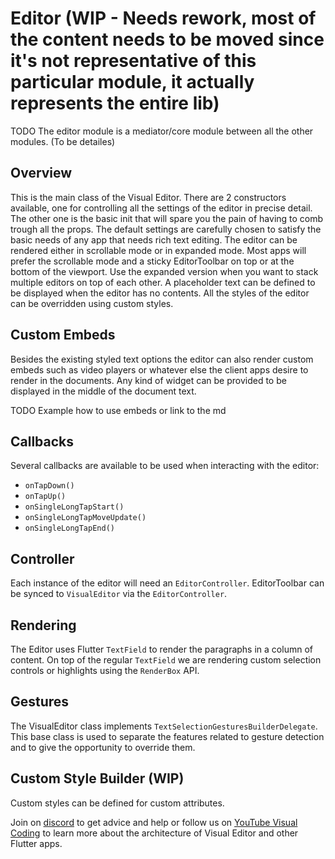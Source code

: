 # Editor (WIP - Needs rework, most of the content needs to be moved since it's not representative of this particular module, it actually represents the entire lib)
TODO The editor module is a mediator/core module between all the other modules. (To be detailes)

## Overview
This is the main class of the Visual Editor. There are 2 constructors available, one for controlling all the settings of the editor in precise detail. The other one is the basic init that will spare you the pain of having to comb trough all the props. The default settings are carefully chosen to satisfy the basic needs of any app that needs rich text editing. The editor can be rendered either in scrollable mode or in expanded mode. Most apps will prefer the scrollable mode and a sticky EditorToolbar on top or at the bottom of the viewport. Use the expanded version when you want to stack multiple editors on top of each other. A placeholder text can be defined to be displayed when the editor has no contents. All the styles of the editor can be overridden using custom styles.

## Custom Embeds
Besides the existing styled text options the editor can also render custom embeds such as video players or whatever else the client apps desire to render in the documents. Any kind of widget can be provided to be displayed in the middle of the document text.

TODO Example how to use embeds or link to the md

## Callbacks
Several callbacks are available to be used when interacting with the editor:
- `onTapDown()`
- `onTapUp()`
- `onSingleLongTapStart()`
- `onSingleLongTapMoveUpdate()`
- `onSingleLongTapEnd()`

## Controller
Each instance of the editor will need an `EditorController`. EditorToolbar can be synced to `VisualEditor` via the `EditorController`.

## Rendering
The Editor uses Flutter `TextField` to render the paragraphs in a column of content. On top of the regular `TextField` we are rendering custom selection controls or highlights using the `RenderBox` API.

## Gestures
The VisualEditor class implements `TextSelectionGesturesBuilderDelegate`. This base class is used to separate the features related to gesture detection and to give the opportunity to override them.

## Custom Style Builder (WIP)
Custom styles can be defined for custom attributes.

Join on [discord](https://discord.gg/XpGygmXde4) to get advice and help or follow us on [YouTube Visual Coding](https://www.youtube.com/channel/UC2-5lfNbbErIds0Iuai8yfA) to learn more about the architecture of Visual Editor and other Flutter apps.